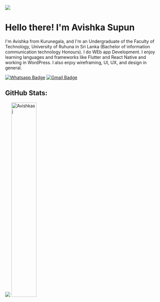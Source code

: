 [![](https://visitcount.itsvg.in/api?id=Achinit99&icon=0&color=0)](https://visitcount.itsvg.in)



# Hello there! I'm Avishka Supun

I'm Avishka from Kurunegala, and I'm an Undergraduate of the Faculty of Technology, University of Ruhuna in Sri Lanka (Bachelor of information communication technology Honours). I do WEb app Development. I enjoy learning languages and frameworks like Flutter and React Native and working in WordPress. I also enjoy wireframing, UI, UX, and design in general.

[![Whatsapp Badge](https://img.shields.io/badge/WhatsApp-075e54?style=flat-square&logo=whatsapp&logoColor=white&link=https://wa.me/+94762697156)](https://wa.me/+94771637551)
[![Gmail Badge](https://img.shields.io/badge/Gmail-db4437?style=flat-square&logo=Gmail&logoColor=white&link=mailto:asupunjayasooriya@gmail.com)](mailto:asupunjayasooriya@gmail.com)


## GitHub Stats:

![](https://github-profile-summary-cards.vercel.app/api/cards/profile-details?username=Avishkasj&theme=vue)
<a href="#Avishkasj-title">
  <img width="40%" src="https://github-readme-stats.vercel.app/api/top-langs/?username=Avishkasj&title_color=18d26e&text_color=ffffff&bg_color=040404&langs_count=8&layout=compact&border_color=18d26e" alt="Avishkasj"/>
</a>



